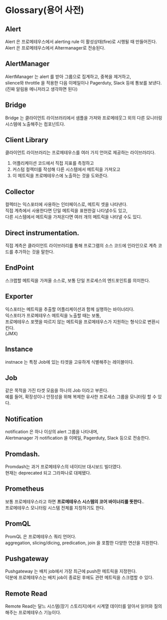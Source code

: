 # Glossary(용어 사전) 

## Alert
Alert 은 프로메테우스에서 alerting rule 이 활성상태(fire)로 시행될 때 만들어진다.      
Alert 은 프로메테우스에서 Altermanager로 전송된다.   

## AlertManager
 
AlertManager 는 alert 를 받아 그룹으로 집계하고, 중복을 제거하고,     
slience와 throttle 을 적용한 다음 이메일이나 Pagerduty, Slack 등에 통보를 보낸다.    
(진짜 알림용 메니저라고 생각하면 된다)    

## Bridge

Bridge 는 클라이언트 라이브러리에서 샘플을 가져와 프로메테웃그 외의 다른 모니터링 시스템에 노출해주는 컴포넌트다.   

## Client Library 

클라이언트 라이브러리는 프로메테우스를 여러 가지 언어로 제공하는 라이브러리다.  
 
1. 어플리케이션 코드에서 직접 지표를 측정하고     
2. 커스텀 컬렉터를 작성해 다른 시스템에서 메트릭을 가져오고       
3. 이 메트릭을 프로메테우스에 노출하는 것을 도와준다.        

## Collector   

컬렉터는 익스포터에 사용하는 인터페이스로, 메트릭 셋을 나타낸다.     
직접 계측에서 사용한다면 단일 메트릭을 표현한걸 나타낼수도 있고,     
다른 시스템에서 메트릭을 가져온다면 여러 개의 메트릭을 나타낼 수도 있디.  

## Direct instrumentation.  

직접 계측은 클라이언트 라이브러리를 통해 프로그램의 소스 코드에 인라인으로 계측 코드를 추가하는 것을 말한다.   

## EndPoint 

스크랩할 메트릭을 가져올 소스로, 보통 단일 프로세스의 엔드포인트를 의미한다.   

## Exporter 

익스포터는 메트릭을 추출할 어플리케이션과 함께 실행하는 바이너리다.       
익스포터가 프로메테우스 메트릭을 노출할 때는 보통,     
프로메테우스 포맷을 따르지 않는 메트릭을 프로메테우스가 지원하는 형식으로 변환시킨다.      
(JMX)

## Instance 

instnace 는 특정 Job에 있는 타겟을 고유하게 식별해주는 레이블이다.  

## Job

같은 목적을 가진 타겟 모음을 하나의 Job 이라고 부른다.    
예를 들어, 확장성이나 안정성을 위해 복제한 유사한 프로세스 그룹을 모니터링 할 수 있다.   

## Notification 

notification 은 하나 이상의 alert 그룹을 나타내며,   
Alertmanager 가 notification 을 이메일, Pagerduty, Slack 등으로 전송한다.   

## Promdash. 

Promdash는 과거 프로메테우스의 네이티브 대시보드 빌더였다.     
현재는 deprecated 되고 그라파나로 대체됐다.    

## Prometheus 

보통 프로메테우스라고 하면 **프로메테우스 시스템의 코어 바이너리를 뜻한다.**.   
프로메테우스 모니터링 시스템 전체를 지칭하기도 한다.   

## PromQL  
 
PromQL 은 프로메테우스 쿼리 언어다.      
aggregation, slicing/dicing, predication, join 을 포함한 다양한 연산을 지원한다.     

## Pushgateway 

Pushgateway 는 배치 job에서 가장 최근에 push한 메트릭을 지정한다.      
덕분에 프로메테우스는 배치 job이 종료된 후에도 관련 메트릭을 스크랩할 수 있다.   

## Remote Read

Remote Read는 달느 시스템(장기 스토리지)에서 시계열 데이터를 알아서 읽어와 질의해주는 프로메테우스 기능이다.   

## 







